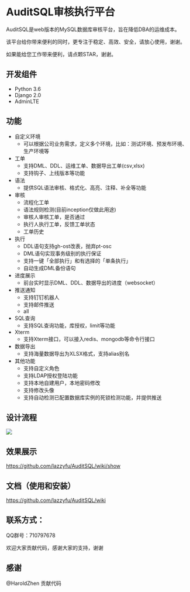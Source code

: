 # AuditSQL审核执行平台

AuditSQL是web版本的MySQL数据库审核平台，旨在降低DBA的运维成本。

该平台给你带来便利的同时，更专注于稳定、高效、安全，请放心使用，谢谢。

如果能给您工作带来便利，请点颗STAR，谢谢。

## 开发组件

- Python 3.6
- Django 2.0
- AdminLTE 
  
## 功能
- 自定义环境
  - 可以根据公司业务需求，定义多个环境，比如：测试环境、预发布环境、生产环境等
- 工单
  - 支持DML、DDL、运维工单、数据导出工单(csv,xlsx)
  - 支持钩子、上线版本等功能
- 语法
  - 提供SQL语法审核、格式化、高亮、注释、补全等功能
- 审核
  - 流程化工单
  - 语法规则检测(目前inception仅做此用途)
  - 审核人审核工单，是否通过
  - 执行人执行工单，反馈工单状态
  - 工单历史
- 执行
  - DDL语句支持gh-ost改表，抛弃pt-osc
  - DML语句实现事务级别的执行保证
  - 支持一键「全部执行」和有选择的「单条执行」
  - 自动生成DML备份语句 
- 进度展示
  - 前台实时显示DML、DDL、数据导出的进度（websocket）
- 推送通知
  - 支持钉钉机器人
  - 支持邮件推送
  - all
- SQL查询
  - 支持SQL查询功能，库授权，limit等功能
- Xterm
  - 支持Xterm接口，可以接入redis、mongodb等命令行接口
- 数据导出
  - 支持海量数据导出为XLSX格式，支持alias别名
- 其他功能
   - 支持自定义角色
   - 支持LDAP授权登陆功能
   - 支持本地自建用户，本地密码修改
   - 支持修改头像
   - 支持自动检测已配置数据库实例的死锁检测功能，并提供推送


## 设计流程
![](https://github.com/lazzyfu/AuditSQL/blob/master/media/png/design.png)

## 效果展示
https://github.com/lazzyfu/AuditSQL/wiki/show

## 文档（使用和安装）
https://github.com/lazzyfu/AuditSQL/wiki

## 联系方式：
QQ群号：710797678

欢迎大家贡献代码，感谢大家的支持，谢谢

## 感谢
@HaroldZhen 贡献代码

